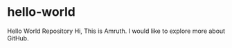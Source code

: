 # hello-world
Hello World Repository
Hi,
This is Amruth.
I would like to explore more about GitHub.
